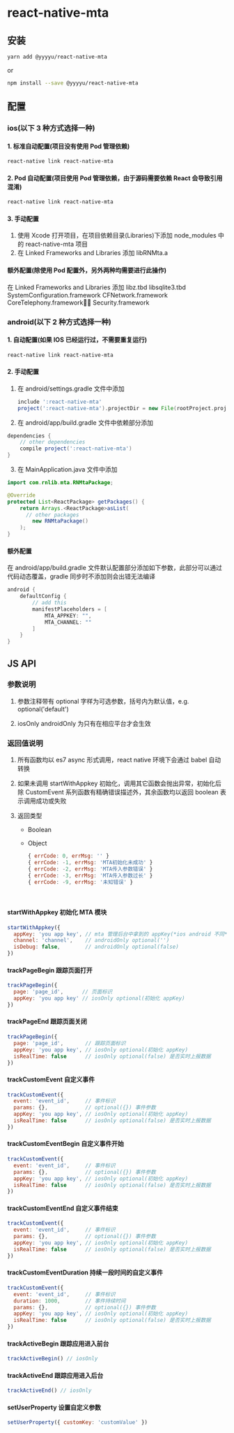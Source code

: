 # react-native-mta



## 安装

```bash
yarn add @yyyyu/react-native-mta
```

or

```bash
npm install --save @yyyyu/react-native-mta
```



## 配置

### ios(以下 3 种方式选择一种)

#### 1. 标准自动配置(项目没有使用 Pod 管理依赖)

```bash
react-native link react-native-mta
```

#### 2. Pod 自动配置(项目使用 Pod 管理依赖，由于源码需要依赖 React 会导致引用混淆)

```bash
react-native link react-native-mta
```

#### 3. 手动配置

1. 使用 Xcode 打开项目，在项目依赖目录(Libraries)下添加 node_modules 中的 react-native-mta 项目
2. 在 Linked Frameworks and Libraries 添加 libRNMta.a

#### 额外配置(除使用 Pod 配置外，另外两种均需要进行此操作)

在 Linked Frameworks and Libraries 添加 libz.tbd libsqlite3.tbd SystemConfiguration.framework CFNetwork.framework CoreTelephony.framework􏰠􏰟 Security.framework

### android(以下 2 种方式选择一种)

#### 1. 自动配置(如果 IOS 已经运行过，不需要重复运行)

```bash
react-native link react-native-mta
```

#### 2. 手动配置

1. 在 android/settings.gradle 文件中添加

   ```Groovy
   include ':react-native-mta'
   project(':react-native-mta').projectDir = new File(rootProject.projectDir, '../node_modules/react-native-mta/android')
   ```

2. 在 android/app/build.gradle 文件中依赖部分添加

  ```Groovy
  dependencies {
      // other dependencies
      compile project(':react-native-mta')
  }
  ```

3. 在 MainApplication.java 文件中添加

  ```Java
  import com.rnlib.mta.RNMtaPackage;

  @Override
  protected List<ReactPackage> getPackages() {
      return Arrays.<ReactPackage>asList(
  		// other packages
          new RNMtaPackage()
      );
  }
  ```

#### 额外配置

在 android/app/build.gradle 文件默认配置部分添加如下参数，此部分可以通过代码动态覆盖，gradle 同步时不添加则会出错无法编译

```Groovy
android {
    defaultConfig {
    	// add this
        manifestPlaceholders = [
            MTA_APPKEY: "",
            MTA_CHANNEL: ""
        ]
    }
}
```



## JS API

### 参数说明

1. 参数注释带有 optional 字样为可选参数，括号内为默认值，e.g. optional('default')

2. iosOnly androidOnly 为只有在相应平台才会生效

### 返回值说明

1. 所有函数均以 es7 async 形式调用，react native 环境下会通过 babel 自动转换

2. 如果未调用 startWithAppkey 初始化，调用其它函数会抛出异常，初始化后除 CustomEvent 系列函数有精确错误描述外，其余函数均以返回 boolean 表示调用成功或失败

3. 返回类型

   - Boolean

   - Object

     ```javascript
     { errCode: 0, errMsg: '' }
     { errCode: -1, errMsg: 'MTA初始化未成功' }
     { errCode: -2, errMsg: 'MTA传入参数错误' }
     { errCode: -3, errMsg: 'MTA传入参数过长' }
     { errCode: -9, errMsg: '未知错误' }
     ```

     ​

#### startWithAppkey 初始化 MTA 模块

```javascript
startWithAppkey({
  appKey: 'you app key', // mta 管理后台中拿到的 appKey(*ios android 不同*)
  channel: 'channel',    // androidOnly optional('')
  isDebug: false,        // androidOnly optional(false)
})
```

#### trackPageBegin 跟踪页面打开

```javascript
trackPageBegin({
  page: 'page_id',      // 页面标识
  appKey: 'you app key' // iosOnly optional(初始化 appKey)
})
```

#### trackPageEnd 跟踪页面关闭

```javascript
trackPageBegin({
  page: 'page_id',       // 跟踪页面标识
  appKey: 'you app key', // iosOnly optional(初始化 appKey)
  isRealTime: false      // iosOnly optional(false) 是否实时上报数据
})
```

#### trackCustomEvent 自定义事件

```javascript
trackCustomEvent({
  event: 'event_id',     // 事件标识
  params: {},            // optional({}) 事件参数
  appKey: 'you app key', // iosOnly optional(初始化 appKey)
  isRealTime: false      // iosOnly optional(false) 是否实时上报数据
})
```

#### trackCustomEventBegin 自定义事件开始

```javascript
trackCustomEvent({
  event: 'event_id',     // 事件标识
  params: {},            // optional({}) 事件参数
  appKey: 'you app key', // iosOnly optional(初始化 appKey)
  isRealTime: false      // iosOnly optional(false) 是否实时上报数据
})
```

#### trackCustomEventEnd 自定义事件结束

```javascript
trackCustomEvent({
  event: 'event_id',     // 事件标识
  params: {},            // optional({}) 事件参数
  appKey: 'you app key', // iosOnly optional(初始化 appKey)
  isRealTime: false      // iosOnly optional(false) 是否实时上报数据
})
```

#### trackCustomEventDuration 持续一段时间的自定义事件

```javascript
trackCustomEvent({
  event: 'event_id',     // 事件标识
  duration: 1000,        // 事件持续时间
  params: {},            // optional({}) 事件参数
  appKey: 'you app key', // iosOnly optional(初始化 appKey)
  isRealTime: false      // iosOnly optional(false) 是否实时上报数据
})
```

#### trackActiveBegin 跟踪应用进入前台

```javascript
trackActiveBegin() // iosOnly
```

#### trackActiveEnd 跟踪应用进入后台

```javascript
trackActiveEnd() // iosOnly
```

#### setUserProperty 设置自定义参数

```javascript
setUserProperty({ customKey: 'customValue' })
```
